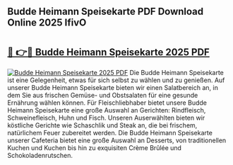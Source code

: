 ## Budde Heimann Speisekarte PDF Download Online 2025 IfivO

# <h2><a href="http://gc9eb2b.nevu.top/?p=Budde+Heimann+Speisekarte">🔗 👉🔴 Budde Heimann Speisekarte 2025 PDF</a></h2>

[![Budde Heimann Speisekarte 2025 PDF](https://i.imgur.com/dBaPXMq.png)](http://gc9eb2b.nevu.top/?p=Budde+Heimann+Speisekarte)
Die Budde Heimann Speisekarte ist eine Gelegenheit, etwas für sich selbst zu wählen und zu genießen. Auf unserer Budde Heimann Speisekarte bieten wir einen Salatbereich an, in dem Sie aus frischen Gemüse- und Obstsalaten für eine gesunde Ernährung wählen können. Für Fleischliebhaber bietet unsere Budde Heimann Speisekarte eine große Auswahl an Gerichten: Rindfleisch, Schweinefleisch, Huhn und Fisch. Unseren Auserwählten bieten wir köstliche Gerichte wie Schaschlik und Steak an, die bei frischem, natürlichem Feuer zubereitet werden. Die Budde Heimann Speisekarte unserer Cafeteria bietet eine große Auswahl an Desserts, von traditionellen Kuchen und Kuchen bis hin zu exquisiten Crème Brûlée und Schokoladenrutschen.
